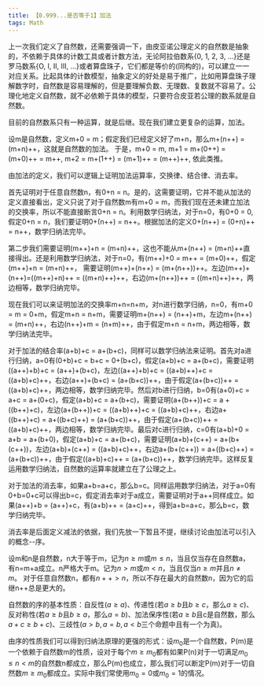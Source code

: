 ```yaml
---
title: 【0.999...是否等于1】加法
tags: Math
---
```


上一次我们定义了自然数，还需要强调一下，由皮亚诺公理定义的自然数是抽象的，不依赖于具体的计数工具或者计数方法，无论阿拉伯数系{0, 1, 2, 3, ...}还是罗马数系{O, I, II, III, ...}或者算盘珠子，它们都是等价的(同构的)，可以建立一一对应关系。比起具体的计数模型，抽象定义的好处是易于推广，比如用算盘珠子理解数字时，自然数是容易理解的，但是要理解负数、无理数、复数就不容易了。公理化地定义自然数，就不必依赖于具体的模型，只要符合皮亚若公理的数系就是自然数。

目前的自然数系只有一种运算，就是后继。现在我们建立更复杂的运算，加法。

设m是自然数，定义m+0 = m；假定我们已经定义好了m+n，那么m+(n++) = (m+n)++，这就是自然数的加法。
于是，m+0 = m, m+1 = m+(0++) = (m+0)++ = m++, m+2 = m+(1++) = (m+1)++ = (m++)++, 依此类推。

由加法的定义，我们可以逻辑上证明加法运算率，交换律、结合律、消去率。

首先证明对于任意自然数n，有0+n = n。是的，这需要证明，它并不能从加法的定义直接看出，定义只说了对于自然数m有m+0 = m，而我们现在还未建立加法的交换率，所以不能直接断言0+n = n。利用数学归纳法，对于n=0，有0+0 = 0, 假定0+n = n，我们要证明0+(n++) = n++。根据加法的定义0+(n++) = (0+n)++ = n++，数学归纳法完毕。

第二步我们需要证明(m++)+n = (m+n)++，这也不能从m+(n++) = (m+n)++直接得出。还是利用数学归纳法，对于n=0，有(m++)+0 = m++ = (m+0)++，假定(m++)+n = (m+n)++， 需要证明(m++)+(n++) = (m+(n++))++。左边(m++)+(n++)=((m++)+n)++ = ((m+n)++)++，右边(m+(n++))++ = ((m+n)++)++，两边相等，数学归纳完毕。

现在我们可以来证明加法的交换率m+n=n+m，对n进行数学归纳，n=0，有m+0 = m = 0+m，假定m+n = n+m，需要证明m+(n++) = (n++)+m，左边m+(n++) = (m+n)++，右边(n++)+m = (n+m)++，由于假定m+n = n+m，两边相等，数学归纳法完毕。

对于加法的结合率(a+b)+c = a+(b+c)，同样可以数学归纳法来证明。首先对a进行归纳，a=0有(0+b)+c = b+c = 0+(b+c)，假定(a+b)+c = a+(b+c)，需要证明((a++)+b)+c = (a++)+(b+c)，左边((a++)+b)+c = ((a+b)++)+c = ((a+b)+c)++，右边(a++)+(b+c) = (a+(b+c))++，由于假定(a+(b+c))++ = ((a+b)+c)++，两边相等，数学归纳完毕。然后对b进行归纳，b=0有(a+0)+c = a+c = a+(0+c)，假定(a+b)+c = a+(b+c)，需要证明(a+(b++))+c = a + ((b++)+c)，左边(a+(b++))+c = ((a+b)++)+c = ((a+b)+c)++，右边a+((b++)+c) = a+((b+c)++) = (a+(b+c))++，由于假定(a+(b+c))++ = ((a+b)+c)++，两边相等，数学归纳完毕。最后对c进行归纳，c=0有(a+b)+0 = a+b = a+(b+0)，假定(a+b)+c = a+(b+c)，需要证明(a+b)+(c++) = a+(b+(c++))，左边(a+b)+(c++) = ((a+b)+c)++，右边a+(b+(c++)) = a+((b+c)++) = (a+(b+c))++，由于假定((a+b)+c)++ = (a+(b+c))++，数学归纳完毕。这样反复运用数学归纳法，自然数的运算率就建立在了公理之上。

对于加法的消去率，如果a+b=a+c，那么b=c。同样运用数学归纳法，对于a=0有0+b=0+c可以得出b=c，假定消去率对于a成立，需要证明对于a++同样成立。如果(a++)+b = (a++)+c，有(a+b)++ = (a+c)++，得到a+b=a+c，那么b=c，数学归纳完毕。

消去率是后面定义减法的依据，我们先放一下暂且不提，继续讨论由加法可以引入的概念--序。

设m和n是自然数，n大于等于m，记为$n \ge m$或$m \le n$，当且仅当存在自然数a，有n=m+a成立。n严格大于m。记为$n>m$或$m<n$，当且仅当$n \ge m$并且$n \neq m$。
对于任意自然数n，都有$n++ > n$，所以不存在最大的自然数n，因为它的后继n++总是更大的。

自然数的序的基本性质：自反性($a \ge a$)、传递性(若$a \ge b$且$b \ge c$，那么$a \ge c$)、反对称性(若$a \ge b$且$b \ge a$，那么$a = b$)、加法保序性(若$a \ge b$且c是自然数，那么$a+c \ge b+c$)、三歧性($a \gt b, a=b, a \lt b$三个命题中且有一个为真)。

由序的性质我们可以得到归纳法原理的更强的形式：设$m_0$是一个自然数，P(m)是一个依赖于自然数m的性质，设对于每个$m \ge m_0$都有如果P(n)对于一切满足$m_0 \le n \lt m$的自然数n都成立，那么P(m)也成立，那么我们可以断定P(m)对于一切自然数$m \ge m_0$都成立。实际中我们常使用$m_0 = 0$或$m_0 = 1$的情况。